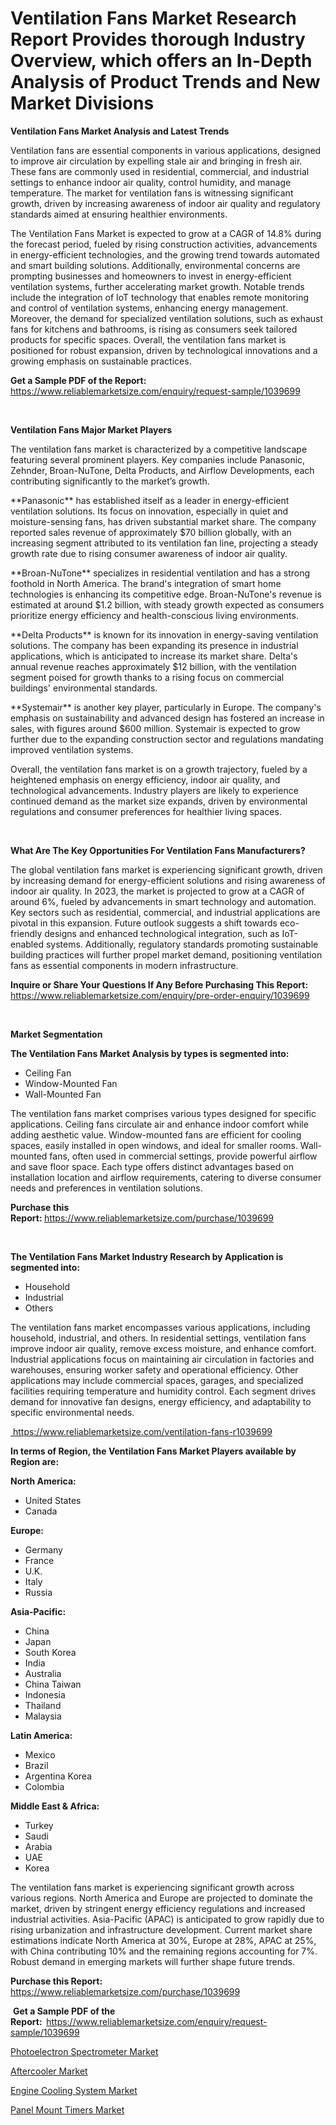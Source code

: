 <p><h1>Ventilation Fans Market Research Report Provides thorough Industry Overview, which offers an In-Depth Analysis of Product Trends and New Market Divisions</h1></p><p><strong>Ventilation Fans Market Analysis and Latest Trends</strong></p>
<p><p>Ventilation fans are essential components in various applications, designed to improve air circulation by expelling stale air and bringing in fresh air. These fans are commonly used in residential, commercial, and industrial settings to enhance indoor air quality, control humidity, and manage temperature. The market for ventilation fans is witnessing significant growth, driven by increasing awareness of indoor air quality and regulatory standards aimed at ensuring healthier environments.</p><p>The Ventilation Fans Market is expected to grow at a CAGR of 14.8% during the forecast period, fueled by rising construction activities, advancements in energy-efficient technologies, and the growing trend towards automated and smart building solutions. Additionally, environmental concerns are prompting businesses and homeowners to invest in energy-efficient ventilation systems, further accelerating market growth. Notable trends include the integration of IoT technology that enables remote monitoring and control of ventilation systems, enhancing energy management. Moreover, the demand for specialized ventilation solutions, such as exhaust fans for kitchens and bathrooms, is rising as consumers seek tailored products for specific spaces. Overall, the ventilation fans market is positioned for robust expansion, driven by technological innovations and a growing emphasis on sustainable practices.</p></p>
<p><strong>Get a Sample PDF of the Report:&nbsp;</strong> <a href="https://www.reliablemarketsize.com/enquiry/request-sample/1039699?utm_campaign=1845&utm_medium=2&utm_source=Github&utm_content=ia&utm_term=08042025&utm_id=ventilation-fans">https://www.reliablemarketsize.com/enquiry/request-sample/1039699</a></p>
<p>&nbsp;</p>
<p><strong>Ventilation Fans Major Market Players</strong></p>
<p><p>The ventilation fans market is characterized by a competitive landscape featuring several prominent players. Key companies include Panasonic, Zehnder, Broan-NuTone, Delta Products, and Airflow Developments, each contributing significantly to the market’s growth.</p><p>**Panasonic** has established itself as a leader in energy-efficient ventilation solutions. Its focus on innovation, especially in quiet and moisture-sensing fans, has driven substantial market share. The company reported sales revenue of approximately $70 billion globally, with an increasing segment attributed to its ventilation fan line, projecting a steady growth rate due to rising consumer awareness of indoor air quality.</p><p>**Broan-NuTone** specializes in residential ventilation and has a strong foothold in North America. The brand's integration of smart home technologies is enhancing its competitive edge. Broan-NuTone's revenue is estimated at around $1.2 billion, with steady growth expected as consumers prioritize energy efficiency and health-conscious living environments.</p><p>**Delta Products** is known for its innovation in energy-saving ventilation solutions. The company has been expanding its presence in industrial applications, which is anticipated to increase its market share. Delta's annual revenue reaches approximately $12 billion, with the ventilation segment poised for growth thanks to a rising focus on commercial buildings' environmental standards.</p><p>**Systemair** is another key player, particularly in Europe. The company's emphasis on sustainability and advanced design has fostered an increase in sales, with figures around $600 million. Systemair is expected to grow further due to the expanding construction sector and regulations mandating improved ventilation systems.</p><p>Overall, the ventilation fans market is on a growth trajectory, fueled by a heightened emphasis on energy efficiency, indoor air quality, and technological advancements. Industry players are likely to experience continued demand as the market size expands, driven by environmental regulations and consumer preferences for healthier living spaces.</p></p>
<p>&nbsp;</p>
<p><strong>What Are The Key Opportunities For Ventilation Fans Manufacturers?</strong></p>
<p><p>The global ventilation fans market is experiencing significant growth, driven by increasing demand for energy-efficient solutions and rising awareness of indoor air quality. In 2023, the market is projected to grow at a CAGR of around 6%, fueled by advancements in smart technology and automation. Key sectors such as residential, commercial, and industrial applications are pivotal in this expansion. Future outlook suggests a shift towards eco-friendly designs and enhanced technological integration, such as IoT-enabled systems. Additionally, regulatory standards promoting sustainable building practices will further propel market demand, positioning ventilation fans as essential components in modern infrastructure.</p></p>
<p><strong>Inquire or Share Your Questions If Any Before Purchasing This Report:</strong> <a href="https://www.reliablemarketsize.com/enquiry/pre-order-enquiry/1039699?utm_campaign=1845&utm_medium=2&utm_source=Github&utm_content=ia&utm_term=08042025&utm_id=ventilation-fans">https://www.reliablemarketsize.com/enquiry/pre-order-enquiry/1039699</a></p>
<p>&nbsp;</p>
<p><strong>Market Segmentation</strong></p>
<p><strong>The Ventilation Fans Market Analysis by types is segmented into:</strong></p>
<p><ul><li>Ceiling Fan</li><li>Window-Mounted Fan</li><li>Wall-Mounted Fan</li></ul></p>
<p><p>The ventilation fans market comprises various types designed for specific applications. Ceiling fans circulate air and enhance indoor comfort while adding aesthetic value. Window-mounted fans are efficient for cooling spaces, easily installed in open windows, and ideal for smaller rooms. Wall-mounted fans, often used in commercial settings, provide powerful airflow and save floor space. Each type offers distinct advantages based on installation location and airflow requirements, catering to diverse consumer needs and preferences in ventilation solutions.</p></p>
<p><strong>Purchase this Report:&nbsp;</strong><a href="https://www.reliablemarketsize.com/purchase/1039699?utm_campaign=1845&utm_medium=2&utm_source=Github&utm_content=ia&utm_term=08042025&utm_id=ventilation-fans">https://www.reliablemarketsize.com/purchase/1039699</a></p>
<p>&nbsp;</p>
<p><strong>The Ventilation Fans Market Industry Research by Application is segmented into:</strong></p>
<p><ul><li>Household</li><li>Industrial</li><li>Others</li></ul></p>
<p><p>The ventilation fans market encompasses various applications, including household, industrial, and others. In residential settings, ventilation fans improve indoor air quality, remove excess moisture, and enhance comfort. Industrial applications focus on maintaining air circulation in factories and warehouses, ensuring worker safety and operational efficiency. Other applications may include commercial spaces, garages, and specialized facilities requiring temperature and humidity control. Each segment drives demand for innovative fan designs, energy efficiency, and adaptability to specific environmental needs.</p></p>
<p><a href="https://www.reliablemarketsize.com/ventilation-fans-r1039699?utm_campaign=1845&utm_medium=2&utm_source=Github&utm_content=ia&utm_term=08042025&utm_id=ventilation-fans">&nbsp;https://www.reliablemarketsize.com/ventilation-fans-r1039699</a></p>
<p><strong>In terms of Region, the Ventilation Fans Market Players available by Region are:</strong></p>
<p>
    <p> <strong> North America: </strong>
        <ul>
            <li>United States</li>
            <li>Canada</li>
        </ul>
        </p> 
    <p> <strong> Europe: </strong>
        <ul>
            <li>Germany</li>
            <li>France</li>
            <li>U.K.</li>
            <li>Italy</li>
            <li>Russia</li>
        </ul>
        </p> 
    <p> <strong> Asia-Pacific: </strong>
        <ul>
            <li>China</li>
            <li>Japan</li>
            <li>South Korea</li>
            <li>India</li>
            <li>Australia</li>
            <li>China Taiwan</li>
            <li>Indonesia</li>
            <li>Thailand</li>
            <li>Malaysia</li>
        </ul>
        </p> 
    <p> <strong> Latin America: </strong>
        <ul>
            <li>Mexico</li>
            <li>Brazil</li>
            <li>Argentina Korea</li>
            <li>Colombia</li>
        </ul>
        </p> 
    <p> <strong> Middle East & Africa: </strong>
        <ul>
            <li>Turkey</li>
            <li>Saudi</li>
            <li>Arabia</li>
            <li>UAE</li>
            <li>Korea</li>
        </ul>
    </p>
    </p>
<p><p>The ventilation fans market is experiencing significant growth across various regions. North America and Europe are projected to dominate the market, driven by stringent energy efficiency regulations and increased industrial activities. Asia-Pacific (APAC) is anticipated to grow rapidly due to rising urbanization and infrastructure development. Current market share estimations indicate North America at 30%, Europe at 28%, APAC at 25%, with China contributing 10% and the remaining regions accounting for 7%. Robust demand in emerging markets will further shape future trends.</p></p>
<p><strong>Purchase this Report: </strong><a href="https://www.reliablemarketsize.com/purchase/1039699?utm_campaign=1845&utm_medium=2&utm_source=Github&utm_content=ia&utm_term=08042025&utm_id=ventilation-fans">https://www.reliablemarketsize.com/purchase/1039699</a></p>
<p>&nbsp;<strong>Get a Sample PDF of the Report:&nbsp;&nbsp;</strong><a href="https://www.reliablemarketsize.com/enquiry/request-sample/1039699?utm_campaign=1845&utm_medium=2&utm_source=Github&utm_content=ia&utm_term=08042025&utm_id=ventilation-fans">https://www.reliablemarketsize.com/enquiry/request-sample/1039699</a></p>
<p><strong></strong></p>
<p><p><a href="https://github.com/RickHolmes3/Market-Research-Report-List-7/blob/main/photoelectron-spectrometer-market.md?utm_campaign=1845&utm_medium=2&utm_source=Github&utm_content=ia&utm_term=08042025&utm_id=ventilation-fans">Photoelectron Spectrometer Market</a></p><p><a href="https://github.com/gogashopkewy/Market-Research-Report-List-1/blob/main/aftercooler-market.md?utm_campaign=1845&utm_medium=2&utm_source=Github&utm_content=ia&utm_term=08042025&utm_id=ventilation-fans">Aftercooler Market</a></p><p><a href="https://github.com/myrieronays5/Market-Research-Report-List-1/blob/main/engine-cooling-system-market.md?utm_campaign=1845&utm_medium=2&utm_source=Github&utm_content=ia&utm_term=08042025&utm_id=ventilation-fans">Engine Cooling System Market</a></p><p><a href="https://github.com/kohushamudo3/Market-Research-Report-List-1/blob/main/panel-mount-timers-market.md?utm_campaign=1845&utm_medium=2&utm_source=Github&utm_content=ia&utm_term=08042025&utm_id=ventilation-fans">Panel Mount Timers Market</a></p></p>